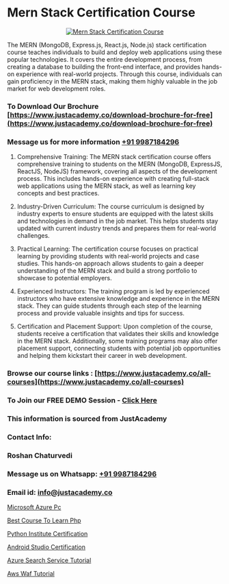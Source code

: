 # Mern Stack Certification Course

<p align="center">
  <a href="https://justacademy.co/program-detail/mern-stack-development">
    <img src="https://justacademy.co/storage2/program_images/1704700408.webp" alt="Mern Stack Certification Course">
  </a>
</p>


The MERN (MongoDB, Express.js, React.js, Node.js) stack certification course teaches individuals to build and deploy web applications using these popular technologies. It covers the entire development process, from creating a database to building the front-end interface, and provides hands-on experience with real-world projects. Through this course, individuals can gain proficiency in the MERN stack, making them highly valuable in the job market for web development roles. 
### To Download Our Brochure [https://www.justacademy.co/download-brochure-for-free](https://www.justacademy.co/download-brochure-for-free)
### Message us for more information [+91 9987184296](https://api.whatsapp.com/send?phone=919987184296)
1) Comprehensive Training: The MERN stack certification course offers comprehensive training to students on the MERN (MongoDB, ExpressJS, ReactJS, NodeJS) framework, covering all aspects of the development process. This includes hands-on experience with creating full-stack web applications using the MERN stack, as well as learning key concepts and best practices.

2) Industry-Driven Curriculum: The course curriculum is designed by industry experts to ensure students are equipped with the latest skills and technologies in demand in the job market. This helps students stay updated with current industry trends and prepares them for real-world challenges.

3) Practical Learning: The certification course focuses on practical learning by providing students with real-world projects and case studies. This hands-on approach allows students to gain a deeper understanding of the MERN stack and build a strong portfolio to showcase to potential employers.

4) Experienced Instructors: The training program is led by experienced instructors who have extensive knowledge and experience in the MERN stack. They can guide students through each step of the learning process and provide valuable insights and tips for success.

5) Certification and Placement Support: Upon completion of the course, students receive a certification that validates their skills and knowledge in the MERN stack. Additionally, some training programs may also offer placement support, connecting students with potential job opportunities and helping them kickstart their career in web development.

### Browse our course links : [https://www.justacademy.co/all-courses](https://www.justacademy.co/all-courses) 
### To Join our FREE DEMO Session - [Click Here](https://www.justacademy.co/register-for-course-demo)


### This information is sourced from JustAcademy
### Contact Info:
### Roshan Chaturvedi
### Message us on Whatsapp: [+91 9987184296](https://api.whatsapp.com/send?phone=919987184296)
### Email id: [info@justacademy.co](mailto:info@justacademy.co)
                
[Microsoft Azure Pc](https://www.linkedin.com/pulse/microsoft-azure-pc-justacademy-sunnyvale-c3iuc?trackingId=H%2Fuo4p89yF6VXh%2B2Igy48A%3D%3D&lipi=urn%3Ali%3Apage%3Ad_flagship3_company_admin%3BJVVM%2Fef%2BR3WBKPYq3pagGw%3D%3D)

[Best Course To Learn Php](https://www.linkedin.com/pulse/best-course-learn-php-justacademy-bay-area-spumc?trackingId=6kPtnvZoqZdicfn%2BZhbxww%3D%3D&lipi=urn%3Ali%3Apage%3Ad_flagship3_company_admin%3BF16vFVlwTBq9N188C2SLQg%3D%3D)

[Python Institute Certification](https://medium.com/@kamblerajas684/python-institute-certification-561f124289bf)

[Android Studio Certification](https://medium.com/@pzade254/android-studio-certification-632068063b6c)

[Azure Search Service Tutorial](https://justacademyin.github.io/justacademy/azure-search-service-tutorial)

[Aws Waf Tutorial](https://justacademyin.github.io/justacademy/aws-waf-tutorial)

